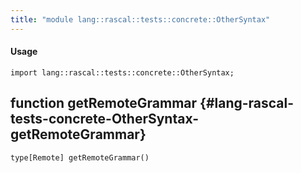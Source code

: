 ```yaml
---
title: "module lang::rascal::tests::concrete::OtherSyntax"
---
```


#### Usage

`import lang::rascal::tests::concrete::OtherSyntax;`


## function getRemoteGrammar {#lang-rascal-tests-concrete-OtherSyntax-getRemoteGrammar}

```rascal
type[Remote] getRemoteGrammar()

```

